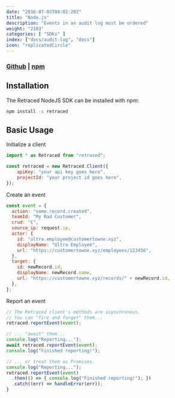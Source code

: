 ```yaml
---
date: "2016-07-03T04:02:20Z"
title: "Node.js"
description: "Events in an audit log must be ordered"
weight: "2103"
categories: [ "SDKs" ]
index: ["docs/audit-log", "docs"]
icon: "replicatedCircle"
---
```



### [Github](https://github.com/retracedhq/retraced-js) | [npm](https://www.npmjs.com/package/retraced)


## Installation

The Retraced NodeJS SDK can be installed with npm:

```sh
npm install -s retraced
```


## Basic Usage


Initialize a client
```javascript
import * as Retraced from "retraced";

const retraced = new Retraced.Client({
	apiKey: "your api key goes here",
	projectId: "your project id goes here",
});
```


Create an event
```javascript
const event = {
  action: "some.record.created",
  teamId: "My Rad Customer",
  crud: "C",
  source_ip: request.ip,
  actor: {
    id: "ultra.employee@customertowne.xyz",
    displayName: "Ultra Employee",
    url: "https://customertowne.xyz/employees/123456",
  },
  target: {
    id: newRecord.id,
    displayName: newRecord.name,
    url: "https://customertowne.xyz/records/" + newRecord.id,
  },
};
```

Report an event
```javascript
// The Retraced client's methods are asynchronous.
// You can "fire and forget" them...
retraced.reportEvent(event);

// ... "await" them...
console.log("Reporting...");
await retraced.reportEvent(event);
console.log("Finished reporting!");

// ... or treat them as Promises.
console.log("Reporting...");
retraced.reportEvent(event)
  .then(() => { console.log("Finished reporting!"); })
  .catch((err) => handleError(err));
}
```